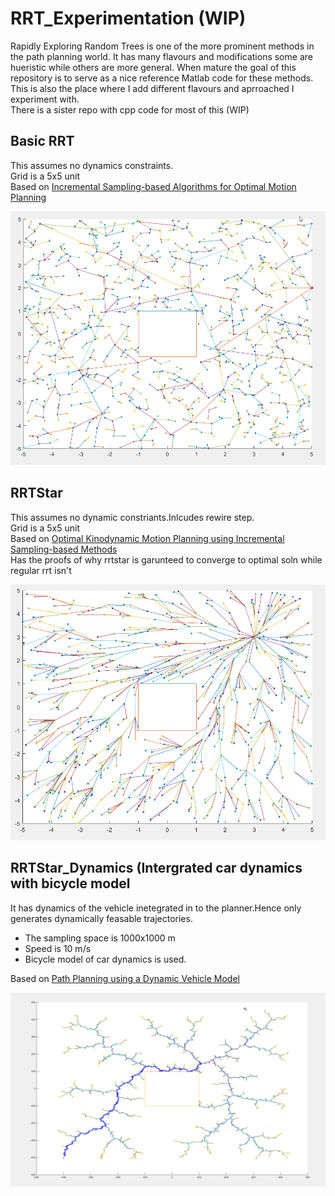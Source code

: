 # RRT_Experimentation (WIP)
Rapidly Exploring Random Trees is one of the more prominent methods in the path planning world. It has many flavours and modifications some are hueristic while others are more general. When mature the goal of this repository is to serve as a nice reference Matlab code for these methods.   
This is also the place where I add different flavours and aprroached I experiment with.   
There is a sister repo with cpp code for most of this (WIP)   
   
   
    
## Basic RRT  
This assumes no dynamics constraints.  
Grid is a 5x5 unit  
Based on [Incremental Sampling-based Algorithms for Optimal Motion Planning](http://roboticsproceedings.org/rss06/p34.pdf)   
  
![Sample output from the Program](https://github.com/mhathiyari/RRT_Experimentation/blob/master/RRT_basic.png)
   
   
## RRTStar  
This assumes no dynamic constriants.Inlcudes rewire step.  
Grid is a 5x5 unit  
Based on [Optimal Kinodynamic Motion Planning using Incremental Sampling-based Methods](https://ieeexplore.ieee.org/document/5717430)   
Has the proofs of why rrtstar is garunteed to converge to optimal soln while regular rrt isn't  
    
![Sample output from the Program](https://github.com/mhathiyari/RRT_Experimentation/blob/master/RRT_Star_basic.png)



## RRTStar_Dynamics (Intergrated car dynamics with bicycle model  
   
It has dynamics of the vehicle inetegrated in to the planner.Hence only generates dynamically feasable trajectories.   
* The sampling space is 1000x1000 m 
* Speed is 10 m/s  
* Bicycle model of car dynamics is used.   
   
Based on [Path Planning using a Dynamic Vehicle Model](http://www.cs.cmu.edu/~motionplanning/reading/PlanningforDynamicVeh-1.pdf)    
   
   
![Sample output from the Program](https://github.com/mhathiyari/RRT_Experimentation/blob/master/RRT%20basic_dynamics.png)

